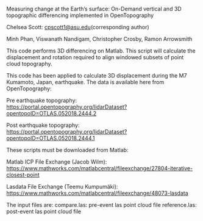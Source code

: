 Measuring change at the Earth’s surface: On-Demand vertical and 3D topographic differencing implemented in OpenTopography
  
Chelsea Scott: cpscott1@asu.edu(corresponding author)

Minh Phan, Viswanath Nandigam, Christopher Crosby, Ramon Arrowsmith

This code performs 3D differencing on Matlab. This script will calculate the displacement and rotation required to align windowed subsets of point cloud topography. 

This code has been applied to calculate 3D displacement during the M7 Kumamoto, Japan, earthquake. The data is available here from OpenTopography: 

Pre earthquake topography:
https://portal.opentopography.org/lidarDataset?opentopoID=OTLAS.052018.2444.2

Post earthquake topography:
https://portal.opentopography.org/lidarDataset?opentopoID=OTLAS.052018.2444.1


These scripts must be downloaded from Matlab: 

Matlab ICP File Exchange (Jacob Wilm): 
https://www.mathworks.com/matlabcentral/fileexchange/27804-iterative-closest-point

Lasdata File Exchange (Teemu Kumpumäki):
https://www.mathworks.com/matlabcentral/fileexchange/48073-lasdata

The input files are: 
compare.las: pre-event las point cloud file
reference.las: post-event las point cloud file
